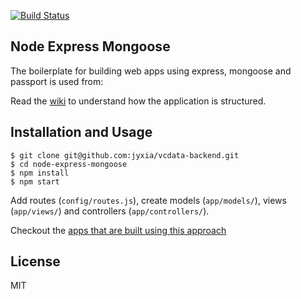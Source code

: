 
[![Build Status](https://img.shields.io/travis/madhums/node-express-mongoose.svg?style=flat)](https://magnum.travis-ci.com/jyxia/vcdata-backend)

## Node Express Mongoose

The boilerplate for building web apps using express, mongoose and passport is used from:

Read the [wiki](https://github.com/madhums/node-express-mongoose/wiki) to understand how the application is structured.

## Installation and Usage

    $ git clone git@github.com:jyxia/vcdata-backend.git
    $ cd node-express-mongoose
    $ npm install
    $ npm start

Add routes (`config/routes.js`), create models (`app/models/`), views (`app/views/`) and controllers (`app/controllers/`).

Checkout the [apps that are built using this approach](https://github.com/madhums/node-express-mongoose/wiki/Apps-built-using-this-approach)

## License

MIT
